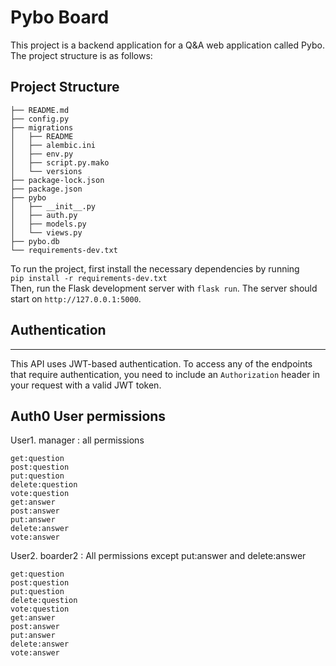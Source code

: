 # Pybo Board  
This project is a backend application for a Q&amp;A web application called Pybo. The project structure is as follows:  

## Project Structure
```
├── README.md
├── config.py
├── migrations
│   ├── README
│   ├── alembic.ini
│   ├── env.py
│   ├── script.py.mako
│   └── versions
├── package-lock.json
├── package.json
├── pybo
│   ├── __init__.py
│   ├── auth.py
│   ├── models.py
│   └── views.py
├── pybo.db
└── requirements-dev.txt
```

To run the project, first install the necessary dependencies by running  
`pip install -r requirements-dev.txt`  
Then, run the Flask development server with `flask run`. The server should start on `http://127.0.0.1:5000`.

## Authentication
---
This API uses JWT-based authentication. To access any of the endpoints that require authentication, you need to include an `Authorization` header in your request with a valid JWT token.

## Auth0 User permissions
User1. manager : all permissions
```
get:question
post:question
put:question
delete:question
vote:question
get:answer
post:answer
put:answer
delete:answer
vote:answer
```
User2. boarder2 : All permissions except put:answer and delete:answer
```
get:question
post:question
put:question
delete:question
vote:question
get:answer
post:answer
put:answer
delete:answer
vote:answer
```

